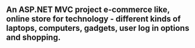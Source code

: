 ## An ASP.NET MVC project e-commerce like, online store for technology - different kinds of laptops, computers, gadgets, user log in options and shopping.

